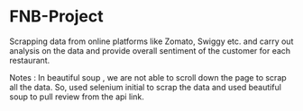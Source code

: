 # FNB-Project
Scrapping data from online platforms like Zomato, Swiggy etc. and carry out analysis on the data and provide overall sentiment of the customer for each restaurant. 

Notes : In beautiful soup , we are not able to scroll down the page to scrap all the data. So, used selenium initial to scrap the data and used beautiful soup to pull review from the api link.


